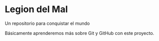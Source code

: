 # Legion del Mal
Un repositorio para conquistar el mundo

Básicamente aprenderemos más sobre Git y GitHub con este proyecto.


